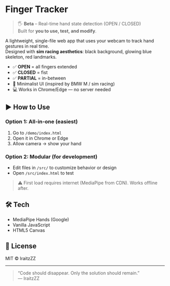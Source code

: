 # Finger Tracker

> 🖐️ **Beta** – Real-time hand state detection (OPEN / CLOSED)  
> Built for **you to use, test, and modify**.

A lightweight, single-file web app that uses your webcam to track hand gestures in real time.  
Designed with **sim racing aesthetics**: black background, glowing blue skeleton, red landmarks.

- ✅ **OPEN** = all fingers extended  
- ✅ **CLOSED** = fist  
- ✅ **PARTIAL** = in-between  
- 🎨 Minimalist UI (inspired by BMW M / sim racing)  
- 💻 Works in Chrome/Edge — no server needed

## ▶️ How to Use

### Option 1: All-in-one (easiest)
1. Go to `/demo/index.html`
2. Open it in Chrome or Edge
3. Allow camera → show your hand

### Option 2: Modular (for development)
- Edit files in `/src/` to customize behavior or design
- Open `/src/index.html` to test

> ⚠️ First load requires internet (MediaPipe from CDN). Works offline after.

## 🛠️ Tech

- MediaPipe Hands (Google)
- Vanilla JavaScript
- HTML5 Canvas

## 📜 License

MIT © IraitzZZ

---

> “Code should disappear. Only the solution should remain.”  
> — IraitzZZ
